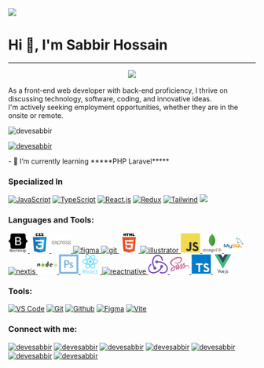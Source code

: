 <img src="https://i.ibb.co/HtZp6Hh/Linkedin.jpg" />

<h1 >Hi 👋, I'm Sabbir Hossain </h1>

<hr>

<div align="center">
  <img height="150" src="https://camo.githubusercontent.com/62da68eb62b1e5f175f7d1f0191dd89a653d7908feb22d37d4a0ab07365d6791/68747470733a2f2f6d656469612e67697068792e636f6d2f6d656469612f4d3967624264396e6244724f5475314d71782f67697068792e676966"  />
</div>


<p>As a front-end web developer with back-end proficiency, I thrive on discussing technology, software, coding, and innovative ideas. <br>
I'm actively seeking employment opportunities, whether they are in the onsite or remote.</p>

<p align="left"> <img src="https://komarev.com/ghpvc/?username=devesabbir&label=Profile%20views&color=0e75b6&style=flat" alt="devesabbir" /> </p>

<p align="left"> <a href="https://twitter.com/devesabbir" target="blank"><img src="https://img.shields.io/twitter/follow/devesabbir?logo=twitter&style=for-the-badge" alt="devesabbir" /></a> </p>  
- 🌱 I’m currently learning *****PHP Laravel*****


<h3>Specialized In </h3> 
<p dir="auto"><a target="_blank" rel="noopener noreferrer nofollow" href="https://camo.githubusercontent.com/a2042e7183b80291f7a9b360ee5b0390cc7bb4ee163e0304d43659a5000ecba0/68747470733a2f2f696d672e736869656c64732e696f2f62616467652f4a6176615363726970742d4637444631452e7376673f7374796c653d666f722d7468652d6261646765266c6f676f3d4a617661536372697074266c6f676f436f6c6f723d626c61636b"><img src="https://camo.githubusercontent.com/a2042e7183b80291f7a9b360ee5b0390cc7bb4ee163e0304d43659a5000ecba0/68747470733a2f2f696d672e736869656c64732e696f2f62616467652f4a6176615363726970742d4637444631452e7376673f7374796c653d666f722d7468652d6261646765266c6f676f3d4a617661536372697074266c6f676f436f6c6f723d626c61636b" alt="JavaScript" data-canonical-src="https://img.shields.io/badge/JavaScript-F7DF1E.svg?style=for-the-badge&amp;logo=JavaScript&amp;logoColor=black" style="max-width: 100%;"></a> <a target="_blank" rel="noopener noreferrer nofollow" href="https://camo.githubusercontent.com/f52f5a7e8d4ae7493db2127b25f55711d6353f65c7ed585024c80ee9febfa8d5/68747470733a2f2f696d672e736869656c64732e696f2f62616467652f547970655363726970742d3331373843362e7376673f7374796c653d666f722d7468652d6261646765266c6f676f3d54797065536372697074266c6f676f436f6c6f723d7768697465"><img src="https://camo.githubusercontent.com/f52f5a7e8d4ae7493db2127b25f55711d6353f65c7ed585024c80ee9febfa8d5/68747470733a2f2f696d672e736869656c64732e696f2f62616467652f547970655363726970742d3331373843362e7376673f7374796c653d666f722d7468652d6261646765266c6f676f3d54797065536372697074266c6f676f436f6c6f723d7768697465" alt="TypeScript" data-canonical-src="https://img.shields.io/badge/TypeScript-3178C6.svg?style=for-the-badge&amp;logo=TypeScript&amp;logoColor=white" style="max-width: 100%;"></a> <a target="_blank" rel="noopener noreferrer nofollow" href="https://camo.githubusercontent.com/e8b5c0e7655da40f744e9ab9e1299a7162f415c1b98d57c21f19fa08390e9b3d/68747470733a2f2f696d672e736869656c64732e696f2f62616467652f52656163742d3631444146422e7376673f7374796c653d666f722d7468652d6261646765266c6f676f3d5265616374266c6f676f436f6c6f723d626c61636b"><img src="https://camo.githubusercontent.com/e8b5c0e7655da40f744e9ab9e1299a7162f415c1b98d57c21f19fa08390e9b3d/68747470733a2f2f696d672e736869656c64732e696f2f62616467652f52656163742d3631444146422e7376673f7374796c653d666f722d7468652d6261646765266c6f676f3d5265616374266c6f676f436f6c6f723d626c61636b" alt="React.js" data-canonical-src="https://img.shields.io/badge/React-61DAFB.svg?style=for-the-badge&amp;logo=React&amp;logoColor=black" style="max-width: 100%;"></a> <a target="_blank" rel="noopener noreferrer nofollow" href="https://camo.githubusercontent.com/779e3206a2f918f62c50b9e8141c8b29a50d0cc6986973ae93ebbffc61fe15f8/68747470733a2f2f696d672e736869656c64732e696f2f62616467652f52656475782d3736344142432e7376673f7374796c653d666f722d7468652d6261646765266c6f676f3d5265647578266c6f676f436f6c6f723d7768697465"><img src="https://camo.githubusercontent.com/779e3206a2f918f62c50b9e8141c8b29a50d0cc6986973ae93ebbffc61fe15f8/68747470733a2f2f696d672e736869656c64732e696f2f62616467652f52656475782d3736344142432e7376673f7374796c653d666f722d7468652d6261646765266c6f676f3d5265647578266c6f676f436f6c6f723d7768697465" alt="Redux" data-canonical-src="https://img.shields.io/badge/Redux-764ABC.svg?style=for-the-badge&amp;logo=Redux&amp;logoColor=white" style="max-width: 100%;"></a> <a target="_blank" rel="noopener noreferrer nofollow" href="https://camo.githubusercontent.com/3bbfc738a2b60034baa0d72440f904f540dac0b1e31dc1cea5fcb35d8a4db2c7/68747470733a2f2f696d672e736869656c64732e696f2f62616467652f5461696c77696e642532304353532d3036423644342e7376673f7374796c653d666f722d7468652d6261646765266c6f676f3d5461696c77696e642d435353266c6f676f436f6c6f723d7768697465"><img src="https://camo.githubusercontent.com/3bbfc738a2b60034baa0d72440f904f540dac0b1e31dc1cea5fcb35d8a4db2c7/68747470733a2f2f696d672e736869656c64732e696f2f62616467652f5461696c77696e642532304353532d3036423644342e7376673f7374796c653d666f722d7468652d6261646765266c6f676f3d5461696c77696e642d435353266c6f676f436f6c6f723d7768697465" alt="Tailwind" data-canonical-src="https://img.shields.io/badge/Tailwind%20CSS-06B6D4.svg?style=for-the-badge&amp;logo=Tailwind-CSS&amp;logoColor=white" style="max-width: 100%;"></a> <a href="https://camo.githubusercontent.com/306dedb9426f1d93a981d305a0a18164932ece8dca4d5fd820b1d3c36625b218/68747470733a2f2f6d75692e636f6d2f7374617469632f6c6f676f2e737667" target="_blank"> <img src="https://camo.githubusercontent.com/306dedb9426f1d93a981d305a0a18164932ece8dca4d5fd820b1d3c36625b218/68747470733a2f2f6d75692e636f6d2f7374617469632f6c6f676f2e737667" > </a>  </p>


<h3 align="left">Languages and Tools:</h3>
<p align="left"> <a href="https://getbootstrap.com" target="_blank" rel="noreferrer"> <img src="https://raw.githubusercontent.com/devicons/devicon/master/icons/bootstrap/bootstrap-plain-wordmark.svg" alt="bootstrap" width="40" height="40"/> </a> <a href="https://www.w3schools.com/css/" target="_blank" rel="noreferrer"> <img src="https://raw.githubusercontent.com/devicons/devicon/master/icons/css3/css3-original-wordmark.svg" alt="css3" width="40" height="40"/> </a> <a href="https://expressjs.com" target="_blank" rel="noreferrer"> <img src="https://raw.githubusercontent.com/devicons/devicon/master/icons/express/express-original-wordmark.svg" alt="express" width="40" height="40"/> </a> <a href="https://www.figma.com/" target="_blank" rel="noreferrer"> <img src="https://www.vectorlogo.zone/logos/figma/figma-icon.svg" alt="figma" width="40" height="40"/> </a> <a href="https://git-scm.com/" target="_blank" rel="noreferrer"> <img src="https://www.vectorlogo.zone/logos/git-scm/git-scm-icon.svg" alt="git" width="40" height="40"/> </a> <a href="https://www.w3.org/html/" target="_blank" rel="noreferrer"> <img src="https://raw.githubusercontent.com/devicons/devicon/master/icons/html5/html5-original-wordmark.svg" alt="html5" width="40" height="40"/> </a> <a href="https://www.adobe.com/in/products/illustrator.html" target="_blank" rel="noreferrer"> <img src="https://www.vectorlogo.zone/logos/adobe_illustrator/adobe_illustrator-icon.svg" alt="illustrator" width="40" height="40"/> </a> <a href="https://developer.mozilla.org/en-US/docs/Web/JavaScript" target="_blank" rel="noreferrer"> <img src="https://raw.githubusercontent.com/devicons/devicon/master/icons/javascript/javascript-original.svg" alt="javascript" width="40" height="40"/> </a> <a href="https://www.mongodb.com/" target="_blank" rel="noreferrer"> <img src="https://raw.githubusercontent.com/devicons/devicon/master/icons/mongodb/mongodb-original-wordmark.svg" alt="mongodb" width="40" height="40"/> </a> <a href="https://www.mysql.com/" target="_blank" rel="noreferrer"> <img src="https://raw.githubusercontent.com/devicons/devicon/master/icons/mysql/mysql-original-wordmark.svg" alt="mysql" width="40" height="40"/> </a> <a href="https://nextjs.org/" target="_blank" rel="noreferrer"> <img src="https://cdn.worldvectorlogo.com/logos/nextjs-2.svg" alt="nextjs" width="40" height="40"/> </a> <a href="https://nodejs.org" target="_blank" rel="noreferrer"> <img src="https://raw.githubusercontent.com/devicons/devicon/master/icons/nodejs/nodejs-original-wordmark.svg" alt="nodejs" width="40" height="40"/> </a> <a href="https://www.photoshop.com/en" target="_blank" rel="noreferrer"> <img src="https://raw.githubusercontent.com/devicons/devicon/master/icons/photoshop/photoshop-line.svg" alt="photoshop" width="40" height="40"/> </a> <a href="https://reactjs.org/" target="_blank" rel="noreferrer"> <img src="https://raw.githubusercontent.com/devicons/devicon/master/icons/react/react-original-wordmark.svg" alt="react" width="40" height="40"/> </a> <a href="https://reactnative.dev/" target="_blank" rel="noreferrer"> <img src="https://reactnative.dev/img/header_logo.svg" alt="reactnative" width="40" height="40"/> </a> <a href="https://redux.js.org" target="_blank" rel="noreferrer"> <img src="https://raw.githubusercontent.com/devicons/devicon/master/icons/redux/redux-original.svg" alt="redux" width="40" height="40"/> </a> <a href="https://sass-lang.com" target="_blank" rel="noreferrer"> <img src="https://raw.githubusercontent.com/devicons/devicon/master/icons/sass/sass-original.svg" alt="sass" width="40" height="40"/> </a> <a href="https://www.typescriptlang.org/" target="_blank" rel="noreferrer"> <img src="https://raw.githubusercontent.com/devicons/devicon/master/icons/typescript/typescript-original.svg" alt="typescript" width="40" height="40"/> </a> <a href="https://vuejs.org/" target="_blank" rel="noreferrer"> <img src="https://raw.githubusercontent.com/devicons/devicon/master/icons/vuejs/vuejs-original-wordmark.svg" alt="vuejs" width="40" height="40"/> </a> </p>

<h3>Tools:</h3>

<p>
<a target="_blank" rel="noopener noreferrer nofollow" href="https://camo.githubusercontent.com/1b9c3034aa078ebfac8da21d4a43ab67da92ad801a08c4b9b04cfecfb54df2d2/68747470733a2f2f696d672e736869656c64732e696f2f62616467652f56697375616c25323053747564696f253230436f64652d3030374143432e7376673f7374796c653d666f722d7468652d6261646765266c6f676f3d56697375616c2d53747564696f2d436f6465266c6f676f436f6c6f723d7768697465"><img src="https://camo.githubusercontent.com/1b9c3034aa078ebfac8da21d4a43ab67da92ad801a08c4b9b04cfecfb54df2d2/68747470733a2f2f696d672e736869656c64732e696f2f62616467652f56697375616c25323053747564696f253230436f64652d3030374143432e7376673f7374796c653d666f722d7468652d6261646765266c6f676f3d56697375616c2d53747564696f2d436f6465266c6f676f436f6c6f723d7768697465" alt="VS Code" data-canonical-src="https://img.shields.io/badge/Visual%20Studio%20Code-007ACC.svg?style=for-the-badge&amp;logo=Visual-Studio-Code&amp;logoColor=white" style="max-width: 100%;"></a> <a target="_blank" rel="noopener noreferrer nofollow" href="https://camo.githubusercontent.com/e56fabf10c6279837b862f53dab44e7a4afedbb2ee9b4c91881e5d22e6f379e9/68747470733a2f2f696d672e736869656c64732e696f2f62616467652f4769742d4630353033322e7376673f7374796c653d666f722d7468652d6261646765266c6f676f3d476974266c6f676f436f6c6f723d7768697465"><img src="https://camo.githubusercontent.com/e56fabf10c6279837b862f53dab44e7a4afedbb2ee9b4c91881e5d22e6f379e9/68747470733a2f2f696d672e736869656c64732e696f2f62616467652f4769742d4630353033322e7376673f7374796c653d666f722d7468652d6261646765266c6f676f3d476974266c6f676f436f6c6f723d7768697465" alt="Git" data-canonical-src="https://img.shields.io/badge/Git-F05032.svg?style=for-the-badge&amp;logo=Git&amp;logoColor=white" style="max-width: 100%;"></a> <a target="_blank" rel="noopener noreferrer nofollow" href="https://camo.githubusercontent.com/ab157f6775de79be0a1001ed37be1ec4ec4529a9de146f306700d725aea9bce5/68747470733a2f2f696d672e736869656c64732e696f2f62616467652f4769744875622d3138313731372e7376673f7374796c653d666f722d7468652d6261646765266c6f676f3d476974487562266c6f676f436f6c6f723d7768697465"><img src="https://camo.githubusercontent.com/ab157f6775de79be0a1001ed37be1ec4ec4529a9de146f306700d725aea9bce5/68747470733a2f2f696d672e736869656c64732e696f2f62616467652f4769744875622d3138313731372e7376673f7374796c653d666f722d7468652d6261646765266c6f676f3d476974487562266c6f676f436f6c6f723d7768697465" alt="Github" data-canonical-src="https://img.shields.io/badge/GitHub-181717.svg?style=for-the-badge&amp;logo=GitHub&amp;logoColor=white" style="max-width: 100%;"></a> <a target="_blank" rel="noopener noreferrer nofollow" href="https://camo.githubusercontent.com/0c93f74bb993c965a32c516cc63016ff0ffc366d43c7dd59aac3c33992bfb64a/68747470733a2f2f696d672e736869656c64732e696f2f62616467652f4669676d612d4632344531452e7376673f7374796c653d666f722d7468652d6261646765266c6f676f3d4669676d61266c6f676f436f6c6f723d7768697465"><img src="https://camo.githubusercontent.com/0c93f74bb993c965a32c516cc63016ff0ffc366d43c7dd59aac3c33992bfb64a/68747470733a2f2f696d672e736869656c64732e696f2f62616467652f4669676d612d4632344531452e7376673f7374796c653d666f722d7468652d6261646765266c6f676f3d4669676d61266c6f676f436f6c6f723d7768697465" alt="Figma" data-canonical-src="https://img.shields.io/badge/Figma-F24E1E.svg?style=for-the-badge&amp;logo=Figma&amp;logoColor=white" style="max-width: 100%;"></a> <a target="_blank" rel="noopener noreferrer nofollow" href="https://camo.githubusercontent.com/dd72407e4f508f754fd9e283c4707eba3c3acd439114eb34e37ec51b66fd9b93/68747470733a2f2f696d672e736869656c64732e696f2f62616467652f566974652d3634364346462e7376673f7374796c653d666f722d7468652d6261646765266c6f676f3d56697465266c6f676f436f6c6f723d7768697465"><img src="https://camo.githubusercontent.com/dd72407e4f508f754fd9e283c4707eba3c3acd439114eb34e37ec51b66fd9b93/68747470733a2f2f696d672e736869656c64732e696f2f62616467652f566974652d3634364346462e7376673f7374796c653d666f722d7468652d6261646765266c6f676f3d56697465266c6f676f436f6c6f723d7768697465" alt="Vite" data-canonical-src="https://img.shields.io/badge/Vite-646CFF.svg?style=for-the-badge&amp;logo=Vite&amp;logoColor=white" style="max-width: 100%;"></a>
</p>

<h3 align="left">Connect with me:</h3>
<p align="left">
<a href="https://dev.to/devesabbir" target="_blank"><img align="center" src="https://raw.githubusercontent.com/rahuldkjain/github-profile-readme-generator/master/src/images/icons/Social/devto.svg" alt="devesabbir" height="30" width="40" /></a>
<a href="https://twitter.com/devesabbir" target="_blank"><img align="center" src="https://raw.githubusercontent.com/rahuldkjain/github-profile-readme-generator/master/src/images/icons/Social/twitter.svg" alt="devesabbir" height="30" width="40" /></a>
<a href="https://linkedin.com/in/devesabbir" target="_blank"><img align="center" src="https://raw.githubusercontent.com/rahuldkjain/github-profile-readme-generator/master/src/images/icons/Social/linked-in-alt.svg" alt="devesabbir" height="30" width="40" /></a>
<a href="https://fb.com/devesabbir" target="_blank"><img align="center" src="https://raw.githubusercontent.com/rahuldkjain/github-profile-readme-generator/master/src/images/icons/Social/facebook.svg" alt="devesabbir" height="30" width="40" /></a>
<a href="https://instagram.com/devesabbir" target="_blank"><img align="center" src="https://raw.githubusercontent.com/rahuldkjain/github-profile-readme-generator/master/src/images/icons/Social/instagram.svg" alt="devesabbir" height="30" width="40" /></a>
<a href="https://www.behance.net/devesabbir" target="_blank"><img align="center" src="https://raw.githubusercontent.com/rahuldkjain/github-profile-readme-generator/master/src/images/icons/Social/behance.svg" alt="devesabbir" height="30" width="40" /></a>
<a href="https://discord.gg/devesabbir" target="_blank"><img align="center" src="https://raw.githubusercontent.com/rahuldkjain/github-profile-readme-generator/master/src/images/icons/Social/discord.svg" alt="devesabbir" height="30" width="40" /></a>
</p>
